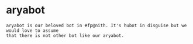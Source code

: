 # aryabot
    aryabot is our beloved bot in #fp@nith. It's hubot in disguise but we would love to assume
    that there is not other bot like our aryabot.

